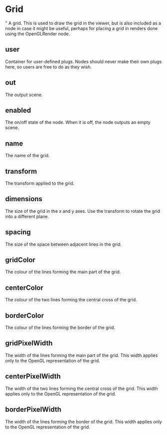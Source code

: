 # Grid

"
A grid. This is used to draw the grid in the viewer,
but is also included as a node in case it might be
useful, perhaps for placing a grid in renders done
using the OpenGLRender node.

## user

 Container for user-defined plugs. Nodes
should never make their own plugs here,
so users are free to do as they wish.

## out

 The output scene.

## enabled

 The on/off state of the node. When it is off, the node outputs
an empty scene.

## name

 The name of the grid.

## transform

 The transform applied to the grid.

## dimensions

 The size of the grid in the x and y
axes. Use the transform to rotate the
grid into a different plane.

## spacing

 The size of the space between adjacent lines
in the grid.

## gridColor

 The colour of the lines forming the main part
of the grid.

## centerColor

 The colour of the two lines forming the central
cross of the grid.

## borderColor

 The colour of the lines forming the border
of the grid.

## gridPixelWidth

 The width of the lines forming the main part
of the grid. This width applies only to the
OpenGL representation of the grid.

## centerPixelWidth

 The width of the two lines forming the central
cross of the grid. This width applies only to the
OpenGL representation of the grid.

## borderPixelWidth

 The width of the lines forming the border
of the grid. This width applies only to the
OpenGL representation of the grid.

